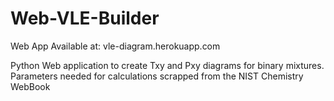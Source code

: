 # Web-VLE-Builder
Web App Available at: vle-diagram.herokuapp.com

Python Web application to create Txy and Pxy diagrams for binary mixtures. Parameters needed for calculations scrapped from the NIST Chemistry WebBook
